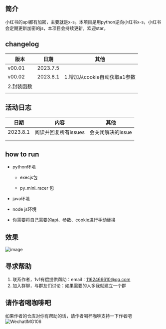 ## 简介
小红书的api都有加密，主要就是x-s。本项目是用python逆向小红书x-s，小红书会定期更新加密的js，本项目会持续更新，欢迎star。

## changelog

| 版本  | 日期  | 其他  |
| --- | --- | --- |
| v00.01 | 2023.7.5 |     |
|  v00.02   |  2023.8.1   |  1.增加从cookie自动获取a1参数
2.封装函数|
|     |     |     |

## 活动日志
| 日期  | 内容  | 其他  |
| --- | --- | --- |
| 2023.8.1 | 阅读并回复所有issues |  会关闭解决的issue   |
|     |     |     |
|     |     |     |

## how to run

- python环境
  
  - execjs包
    
  - py_mini_racer 包
    
- java环境
  
- node js环境
  
- 你需要将自己需要的api、参数、cookie进行手动替换
  

## 效果
![image](https://github.com/wang-zhiyang/xhscrawl/assets/55040284/45c9d9cb-4017-4c47-81a5-2e896ca65ed7)

## 寻求帮助
  1. 联系作者，1v1有偿提供帮助：email：1162466610@qq.com
  2. 加入群聊，与群友们讨论：如果需要的人多我就建立一个群

## 请作者喝咖啡吧
如果作者的仓库对你有帮助的话，请作者喝杯咖啡支持一下作者吧
![WechatIMG106](https://github.com/wang-zhiyang/xhscrawl/assets/55040284/89bb6534-5e74-44bb-b728-dc771fe9f2b1)
